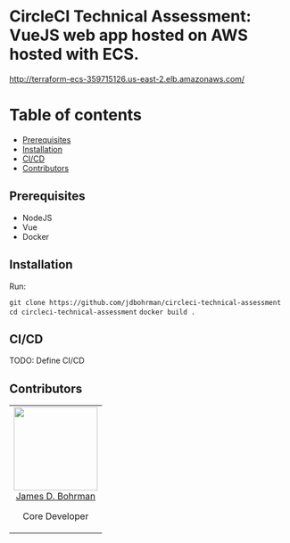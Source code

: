 # CircleCI Technical Assessment: VueJS web app hosted on AWS hosted with ECS. 

http://terraform-ecs-359715126.us-east-2.elb.amazonaws.com/

# Table of contents
* [Prerequisites](https://github.com/jdbohrman/circleci-technical-assessment#prerequisites)
* [Installation](https://github.com/jdbohrman/circleci-technical-assessment#installation)
* [CI/CD](https://github.com/jdbohrman/circleci-technical-assessments#ci-cd)
* [Contributors](https://github.com/jdbohrman/circleci-technical-assessment#contributors)

## Prerequisites

* NodeJS
* Vue
* Docker

## Installation

Run:

`git clone https://github.com/jdbohrman/circleci-technical-assessment`
`cd circleci-technical-assessment`
`docker build .`

## CI/CD

TODO: Define CI/CD

## Contributors

<table>
  <tbody>
    <tr>
      <td align="center" valign="top">
        <img width="150" height="150" src="https://github.com/jdbohrman.png?s=150">
        <br>
        <a href="https://github.com/jdbohrman">James D. Bohrman</a>
        <p>Core Developer</p>
      </td>
     </tr>
  </tbody>
</table>
